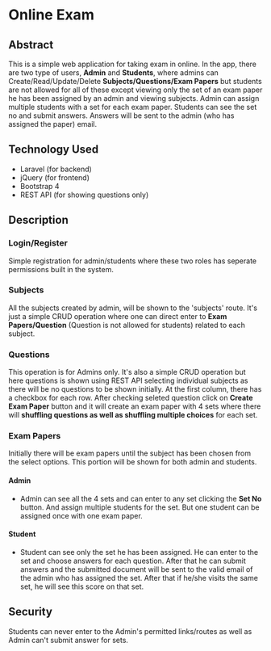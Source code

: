 # Online Exam

## Abstract

This is a simple web application for taking exam in online. In the app, there are two type of users, **Admin** and **Students**, where admins can Create/Read/Update/Delete **Subjects/Questions/Exam Papers** but students are not allowed for all of these except viewing only the set of an exam paper he has been assigned by an admin and viewing subjects. Admin can assign multiple students with a set for each exam paper. Students can see the set no and submit answers. Answers will be sent to the admin (who has assigned the paper) email.

## Technology Used

- Laravel (for backend)
- jQuery (for frontend)
- Bootstrap 4
- REST API (for showing questions only)


## Description

### Login/Register

Simple registration for admin/students where these two roles has seperate permissions built in the system. 

### Subjects

All the subjects created by admin, will be shown to the 'subjects' route. It's just a simple CRUD operation where one can direct enter to **Exam Papers/Question** (Question is not allowed for students) related to each subject.

### Questions

This operation is for Admins only. It's also a simple CRUD operation but here questions is shown using REST API selecting individual subjects as there will be no questions to be shown initially. At the first column, there has a checkbox for each row. After checking seleted question click on **Create Exam Paper** button and it will create an exam paper with 4 sets where there will **shuffling questions as well as shuffling multiple choices** for each set.

### Exam Papers

Initially there will be exam papers until the subject has been chosen from the select options. This portion will be shown for both admin and students.

#### Admin
- Admin can see all the 4 sets and can enter to any set clicking the **Set No** button. And assign multiple students for the set. But one student can be assigned once with one exam paper.

#### Student
- Student can see only the set he has been assigned. He can enter to the set and choose answers for each question. After that he can submit answers and the submitted document  will be sent to the valid email of the admin who has assigned the set. After that if he/she visits the same set, he will see this score on that set.


## Security

Students can never enter to the Admin's permitted links/routes as well as Admin can't submit answer for sets.


